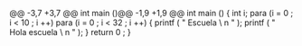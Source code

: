 @@ -3,7 +3,7 @@ int main ()@@ -1,9 +1,9 @@
int  main ()
{
  int i;
  para (i = 0 ; i < 10 ; i ++)
  para (i = 0 ; i < 32 ; i ++)
  {
    printf ( " Escuela \ n " );
    printf ( " Hola escuela \ n " );
  }
  return  0 ;
}
